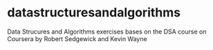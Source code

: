 # datastructuresandalgorithms
Data Strucures and Algorithms exercises bases on the DSA course on Coursera by Robert Sedgewick and  Kevin Wayne
